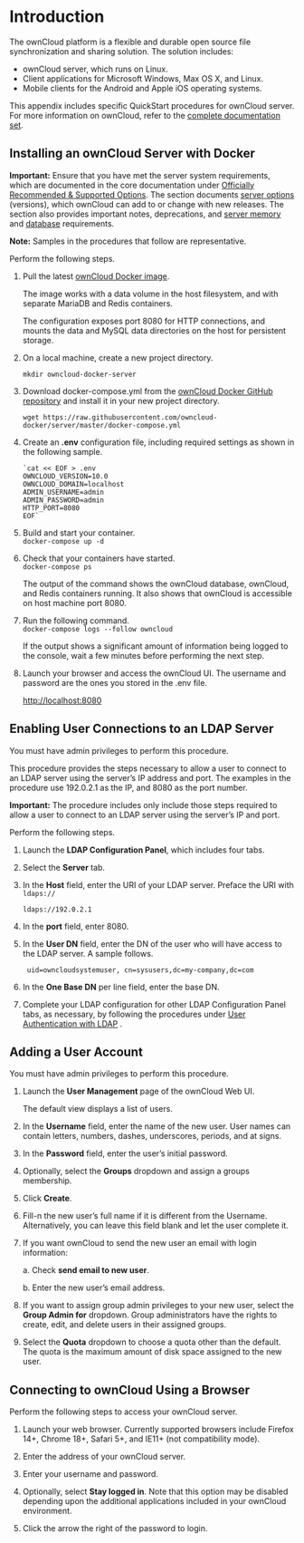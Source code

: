 
# Introduction

The ownCloud platform is a flexible and durable open source file synchronization and sharing solution.  The solution includes:

 - ownCloud server, which runs on Linux.
 - Client applications for Microsoft Windows, Max OS X, and Linux.
 - Mobile clients for the Android and Apple iOS operating systems.

This appendix includes specific QuickStart procedures for ownCloud server.  For more information on ownCloud, refer to the [complete documentation set](https://doc.owncloud.com).

## Installing an ownCloud Server with Docker


**Important:** Ensure that you have met the server system requirements, which are documented in the core documentation under [Officially Recommended & Supported Options](https://doc.owncloud.com/server/admin_manual/installation/system_requirements.html).  The section documents [server options](https://doc.owncloud.com/server/admin_manual/installation/system_requirements.html#server) (versions), which ownCloud can add to or change with new releases. The section also provides important notes, deprecations, and [server memory](https://doc.owncloud.com/server/admin_manual/installation/system_requirements.html#memory-requirements) and [database](https://doc.owncloud.com/server/admin_manual/installation/system_requirements.html#database-requirements) requirements.

**Note:** Samples in the procedures that follow are representative.

Perform the following steps.


 1. Pull the latest [ownCloud Docker image](https://hub.docker.com/r/owncloud/server/).

    The image works with a data volume in the host filesystem, and with separate MariaDB and Redis containers.  
  
    The configuration exposes port 8080 for HTTP connections, and mounts the data and MySQL data directories on the host for persistent storage.

 2. On a local machine, create a new project directory.  
  
    `mkdir owncloud-docker-server`  

 3. Download docker-compose.yml from the [ownCloud Docker GitHub repository](https://github.com/owncloud-docker/server) and install it in your new project directory.  
   
        wget https://raw.githubusercontent.com/owncloud-docker/server/master/docker-compose.yml  

 4. Create an **.env** configuration file, including required settings as shown in the following sample.

        `cat << EOF > .env
        OWNCLOUD_VERSION=10.0
        OWNCLOUD_DOMAIN=localhost
        ADMIN_USERNAME=admin
        ADMIN_PASSWORD=admin
        HTTP_PORT=8080
        EOF`    
 
 5. Build and start your container.  
    `docker-compose up -d`
 6. Check that your containers have started.  
      `docker-compose ps`

    The output of the command shows the ownCloud database, ownCloud, and Redis containers running.  It also shows that ownCloud is accessible on host machine port 8080.

 7. Run the following command.  
     `docker-compose logs --follow owncloud`  
  
    If the output shows a significant amount of information being logged to the console, wait a few minutes before performing the next step.  
 8. Launch your browser and access the ownCloud UI.  The username and password are the ones you stored in the .env file.  

      [http://localhost:8080](http://localhost:8080/)
  
## Enabling User Connections to an LDAP Server
You must have admin privileges to perform this procedure.

This procedure provides the steps necessary to allow a user to connect to an LDAP server using the server’s IP address and port.  The examples in the procedure use 192.0.2.1 as the IP, and 8080 as the port number.

**Important:** The procedure includes only include those steps required to allow a user to connect to an LDAP server using the server’s IP and port.

Perform the following steps.

1. Launch the **LDAP Configuration Panel**, which includes four tabs.
2. Select the **Server** tab.
3. In the **Host** field, enter the URI of your LDAP server. Preface the URI with `ldaps://`

       ldaps://192.0.2.1

4. In the **port** field, enter 8080.

5. In the **User DN** field, enter the DN of the user who will have access to the LDAP server.  A sample follows.

        uid=owncloudsystemuser, cn=sysusers,dc=my-company,dc=com

6. In the **One Base DN** per line field, enter the base DN.
7. Complete your LDAP configuration for other LDAP Configuration Panel tabs, as necessary, by following the procedures under [User Authentication with LDAP](https://doc.owncloud.com/server/10.1/admin_manual/configuration/user/user_auth_ldap.html) .

## Adding a User Account

You must have admin privileges to perform this procedure.

1. Launch the **User Management** page of the ownCloud Web UI.

    The default view displays a list of users.

2. In the **Username** field, enter the name of the new user.  User names can contain letters, numbers, dashes, underscores, periods, and at signs.

3. In the **Password** field, enter the user’s initial password.

4. Optionally, select the **Groups** dropdown and assign a groups membership.

5. Click **Create**.

6. Fill-n the new user’s full name if it is different from the Username.  Alternatively, you can leave this field blank and let the user complete it.

7. If you want ownCloud to send the new user an email with login information:

    a. Check **send email to new user**.
    
    b. Enter the new user’s email address.

8. If you want to assign group admin privileges to your new user, select the **Group Admin for** dropdown.  Group administrators have the rights to create, edit, and delete users in their assigned groups.
9. Select the **Quota** dropdown to choose a quota other than the default.  The quota is the maximum amount of disk space assigned to the new user.
   
## Connecting to ownCloud Using a Browser
Perform the following steps to access your ownCloud server.

1. Launch your web browser.  Currently supported browsers include Firefox 14+, Chrome 18+, Safari 5+, and IE11+ (not compatibility mode).

2. Enter the address of your ownCloud server.

3. Enter your username and password.

4. Optionally, select **Stay logged in**. Note that this option may be disabled depending upon the additional applications included in your ownCloud environment.

5. Click the arrow the right of the password to login.
 

